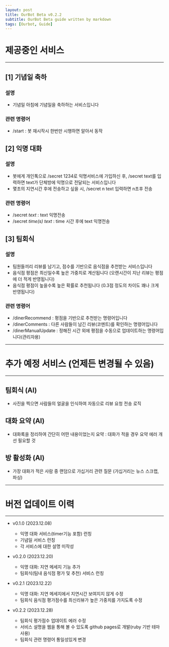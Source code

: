 ```yaml
---
layout: post
title: OurBot Beta v0.2.2
subtitle: OurBot Beta guide written by markdown
tags: [Ourbot, Guide]
---
```


# 제공중인 서비스
---
## [1] 기념일 축하
### 설명
- 기념일 아침에 기념일을 축하하는 서비스입니다
### 관련 명령어
- /start : 봇 재시작시 한번만 시행하면 알아서 동작

## [2] 익명 대화

### 설명
- 봇에게 개인톡으로 /secret 1234로 익명서비스에 가입하신 후, /secret text를 입력하면 text가 단체방에 익명으로 전달되는 서비스입니다
- 몇초의 지연시간 후에 전송하고 싶을 시, /secret n text 입력하면 n초후 전송

### 관련 명령어
- /secret *text* : text 익명전송
- /secret *time(s)* *text* : time 시간 후에 text 익명전송

## [3] 팀회식
### 설명
- 팀원들끼리 리뷰를 남기고, 점수를 기반으로 음식점을 추천받는 서비스입니다
- 음식점 평점은 최신일수록 높은 가중치로 계산됩니다 (오랜시간이 지난 리뷰는 평점에 더 적게 반영됩니다)
- 음식점 평점이 높을수록 높은 확률로 추천됩니다 (0.3점 정도의 차이도 꽤나 크게 반영됩니다)

### 관련 명령어
- /dinerRecommend : 평점을 기반으로 추천받는 명령어입니다
- /dinerComments : 다른 사람들이 남긴 리뷰(코멘트)를 확인하는 명령어입니다
- /dinerManualUpdate : 정해진 시간 외에 평점을 수동으로 업데이트하는 명령어입니다(관리자용)

---
# 추가 예정 서비스 (언제든 변경될 수 있음)
---
## 팀회식 (AI)
- 사진을 찍으면 사람들의 얼굴을 인식하여 자동으로 리뷰 요청 전송 로직

## 대화 요약 (AI)
- 대화록을 정리하여 간단히 어떤 내용이었는지 요약 : 대화가 적을 경우 요약 에러 개선 필요할 것

## 방 활성화 (AI)
- 가장 대화가 적은 사람 중 랜덤으로 가십거리 관련 질문 (가십거리는 뉴스 스크랩, 파싱)

---
# 버전 업데이트 이력
---
- v0.1.0 (2023.12.08)
    - 익명 대화 서비스(timer기능 포함) 런칭
    - 기념일 서비스 런칭
    - 각 서비스에 대한 설명 미작성

- v0.2.0 (2023.12.20)
    - 익명 대화: 지연 메세지 기능 추가
    - 팀회식(팀내 음식점 평가 및 추천) 서비스 런칭
- v0.2.1 (2023.12.22)
    - 익명 대화: 지연 메세지에서 지연시간 보여지지 않게 수정
    - 팀회식 음식점 평가점수를 최신리뷰가 높은 가중치를 가지도록 수정
- v0.2.2 (2023.12.28)
    - 팀회식 평가점수 업데이트 에러 수정
    - 서비스 설명을 웹을 통해 볼 수 있도록 github pages로 개발(ruby 기반 테마 사용)
    - 팀회식 관련 명령어 통일성있게 변경
